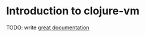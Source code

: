 # Introduction to clojure-vm

TODO: write [great documentation](http://jacobian.org/writing/great-documentation/what-to-write/)
